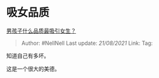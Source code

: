 # 吸女品质
[男孩子什么品质最吸引女生？](https://www.zhihu.com/question/21217244/answer/606968250)

> Author: #NellNell 
> Last update: *21/08/2021* 
> Link:
> Tag: 

知道自己有多坏。

这是一个很大的美德。